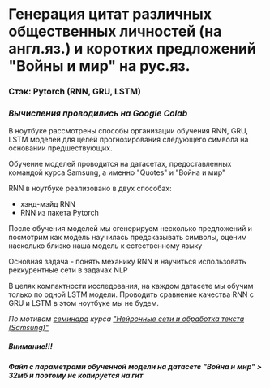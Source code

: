 # Генерация цитат различных общественных личностей (на англ.яз.) и коротких предложений "Войны и мир" на рус.яз. 
 ### Стэк: Pytorch (RNN, GRU, LSTM)
 ### *Вычисления проводились на Google Colab*

В ноутбуке рассмотрены способы организации обучения RNN, GRU, LSTM моделей для целей прогнозирования следующего символа на основании предшествующих. 

Обучение моделей проводится на датасетах, предоставленных командой курса Samsung, а именно "Quotes" и "Война и мир"

RNN в ноутбуке реализовано в двух способах:
* хэнд-мэйд RNN
* RNN из пакета Pytorch

После обучения моделей мы сгенерируем несколько предложений и посмотрим как модель научилась предсказывать символы, оценим насколько близко наша модель к естественному языку

Основная задача - понять механику RNN и научиться использовать реккурентные сети в задачах NLP

В целях компактности исследования, на каждом датасете мы обучим только по одной LSTM модели. Проводить сравнение качества RNN с GRU и LSTM в этом ноутбуке мы не будем.

*По мотивам [семинара](https://github.com/Samsung-IT-Academy/stepik-dl-nlp/blob/master/task4_RNN_name_generator.ipynb)
 курса ["Нейронные сети и обработка текста (Samsung)"](https://stepik.org/lesson/262247/step/1?unit=243130)*
 
 ##### Внимание!!! 
 ##### Файл с параметрами обученной модели на датасете "Война и мир" > 32мб и поэтому не копируется на гит
